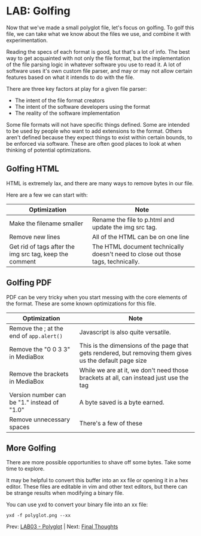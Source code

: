 
# LAB: Golfing

Now that we've made a small polyglot file, let's focus on golfing. To golf this file, we can take what we know about the files we use, and combine it with experimentation.

Reading the specs of each format is good, but that's a lot of info. The best way to get acquainted with not only the file format, but the implementation of the file parsing logic in whatever software you use to read it. A lot of software uses it's own custom file parser, and may or may not allow certain features based on what it intends to do with the file. 

There are three key factors at play for a given file parser:
- The intent of the file format creators
- The intent of the software developers using the format
- The reality of the software implementation

Some file formats will not have specific things defined. Some are intended to be used by people who want to add extensions to the format. Others aren't defined because they expect things to exist within certain bounds, to be enforced via software. These are often good places to look at when thinking of potential optimizations.


## Golfing HTML

HTML is extremely lax, and there are many ways to remove bytes in our file.

Here are a few we can start with:

| Optimization | Note |
|--------------|------|
| Make the filename smaller | Rename the file to p.html and update the img src tag. |
| Remove new lines | All of the HTML can be on one line|
| Get rid of tags after the img src tag, keep the comment | The HTML document technically doesn't need to close out those tags, technically. |

## Golfing PDF

PDF can be very tricky when you start messing with the core elements of the format. These are some known optimizations for this file.

| Optimization | Note |
|--------------|------|
| Remove the ; at the end of `app.alert()` | Javascript is also quite versatile. |
| Remove the "0 0 3 3" in MediaBox | This is the dimensions of the page that gets rendered, but removing them gives us the default page size |
| Remove the brackets in MediaBox | While we are at it, we don't need those brackets at all, can instead just use the tag |
| Version number can be "1." instead of "1.0" | A byte saved is a byte earned. |
| Remove unnecessary spaces | There's a few of these |

## More Golfing

There are more possible opportunities to shave off some bytes. Take some time to explore.

It may be helpful to convert this buffer into an xx file or opening it in a hex editor. These files are editable in vim and other text editors, but there can be strange results when modifying a binary file.

You can use yxd to convert your binary file into an xx file:
```
yxd -f polyglot.png --xx
```

Prev: [LAB03 - Polyglot](07_lab_polyglot.md) | Next: [Final Thoughts](09_final_thoughts.md)
